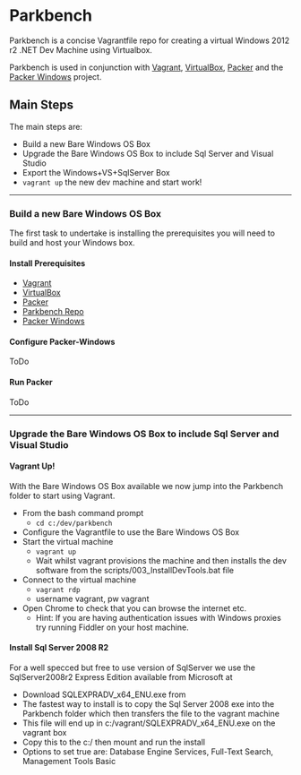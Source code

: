 # Parkbench

Parkbench is a concise Vagrantfile repo for creating a virtual Windows 2012 r2 .NET Dev Machine using Virtualbox.

Parkbench is used in conjunction with [Vagrant](https://www.vagrantup.com/downloads.html), [VirtualBox](https://www.virtualbox.org/wiki/Downloads), [Packer](https://www.packer.io/downloads.html) and the [Packer Windows](https://github.com/joefitzgerald/packer-windows) project.  


## Main Steps

The main steps are:

* Build a new Bare Windows OS Box
* Upgrade the Bare Windows OS Box to include Sql Server and Visual Studio
* Export the Windows+VS+SqlServer Box
* ```vagrant up``` the new dev machine and start work!

***

### Build a new Bare Windows OS Box

The first task to undertake is installing the prerequisites you will need to build and host your Windows box.  

#### Install Prerequisites

* [Vagrant](https://www.vagrantup.com/downloads.html)
* [VirtualBox](https://www.virtualbox.org/wiki/Downloads)
* [Packer](https://www.packer.io/downloads.html)
* [Parkbench Repo](https://github.com/JeremyNevill/parkbench)
* [Packer Windows](https://github.com/joefitzgerald/packer-windows)


#### Configure Packer-Windows

ToDo


#### Run Packer

ToDo

*** 

### Upgrade the Bare Windows OS Box to include Sql Server and Visual Studio

#### Vagrant Up!

With the Bare Windows OS Box available we now jump into the Parkbench folder to start using Vagrant.

* From the bash command prompt
  * ```cd c:/dev/parkbench```
* Configure the Vagrantfile to use the Bare Windows OS Box
* Start the virtual machine
  * ```vagrant up```
  * Wait whilst vagrant provisions the machine and then installs the dev software from the scripts/003_InstallDevTools.bat file
* Connect to the virtual machine
  *  ```vagrant rdp```
  * username vagrant, pw vagrant
* Open Chrome to check that you can browse the internet etc. 
  * Hint: If you are having authentication issues with Windows proxies try running Fiddler on your host machine.
  
#### Install Sql Server 2008 R2

For a well specced but free to use version of SqlServer we use the SqlServer2008r2 Express Edition available from Microsoft at 

* Download SQLEXPRADV_x64_ENU.exe from 
* The fastest way to install is to copy the Sql Server 2008 exe into the Parkbench folder which then transfers the file to the vagrant machine
* This file will end up in c:/vagrant/SQLEXPRADV_x64_ENU.exe on the vagrant box
* Copy this to the c:/ then mount and run the install
* Options to set true are: Database Engine Services, Full-Text Search, Management Tools Basic

